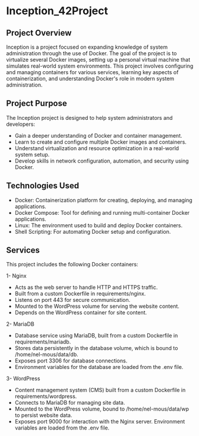 # Inception_42Project

## Project Overview

Inception is a project focused on expanding knowledge of system administration through the use of Docker. The goal of the project is to virtualize several Docker images, setting up a personal virtual machine that simulates real-world system environments. This project involves configuring and managing containers for various services, learning key aspects of containerization, and understanding Docker's role in modern system administration.

## Project Purpose

The Inception project is designed to help system administrators and developers:

- Gain a deeper understanding of Docker and container management.
- Learn to create and configure multiple Docker images and containers.
- Understand virtualization and resource optimization in a real-world system setup.
- Develop skills in network configuration, automation, and security using Docker.

## Technologies Used
- Docker: Containerization platform for creating, deploying, and managing applications.
- Docker Compose: Tool for defining and running multi-container Docker applications.
- Linux: The environment used to build and deploy Docker containers.
- Shell Scripting: For automating Docker setup and configuration.

## Services

This project includes the following Docker containers:

1- Nginx

- Acts as the web server to handle HTTP and HTTPS traffic.
- Built from a custom Dockerfile in requirements/nginx.
- Listens on port 443 for secure communication.
- Mounted to the WordPress volume for serving the website content.
- Depends on the WordPress container for site content.
  
2- MariaDB

- Database service using MariaDB, built from a custom Dockerfile in requirements/mariadb.
- Stores data persistently in the database volume, which is bound to /home/nel-mous/data/db.
- Exposes port 3306 for database connections.
- Environment variables for the database are loaded from the .env file.
  
3- WordPress

- Content management system (CMS) built from a custom Dockerfile in requirements/wordpress.
- Connects to MariaDB for managing site data.
- Mounted to the WordPress volume, bound to /home/nel-mous/data/wp to persist website data.
- Exposes port 9000 for interaction with the Nginx server.
Environment variables are loaded from the .env file.
